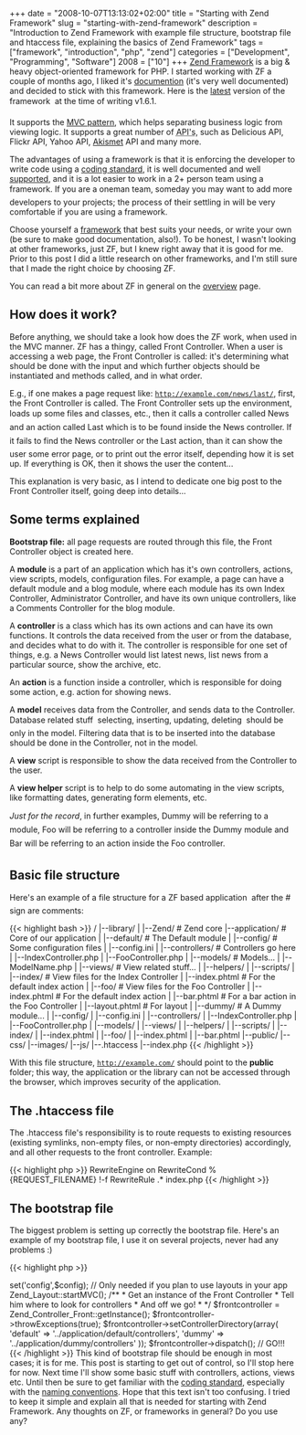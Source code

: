 +++
date = "2008-10-07T13:13:02+02:00"
title = "Starting with Zend Framework"
slug = "starting-with-zend-framework"
description = "Introduction to Zend Framework with example file structure, bootstrap file and htaccess file, explaining the basics of Zend Framework"
tags = ["framework", "introduction", "php", "zend"]
categories = ["Development", "Programming", "Software"]
2008 = ["10"]
+++
<a href="http://framework.zend.com" target="_blank">Zend Framework</a> is a big & heavy object-oriented framework for PHP. I started working with ZF a couple of months ago, I liked it's <a href="http://framework.zend.com/manual/en/" target="_blank">documention</a> (it's very well documented) and decided to stick with this framework. Here is the <a href="http://framework.zend.com/download/latest" target="_blank">latest</a> version of the framework &#151; at the time of writing v1.6.1.

It supports the <a href="http://en.wikipedia.org/wiki/Model-view-controller" target="_blank">MVC pattern</a>, which helps separating business logic from viewing logic. It supports a great number of <acronym title="Application Programming Interface">API's</acronym>, such as Delicious API, Flickr API, Yahoo API, <a href="http://akismet.com/" target="_blank">Akismet</a> API and many more.

The advantages of using a framework is that it is enforcing the developer to write code using a <a href="http://framework.zend.com/manual/en/coding-standard.html" target="_blank">coding standard</a>, it is well documented and well <a href="http://framework.zend.com/community/overview" target="_blank">supported</a>, and it is a lot easier to work in a 2+ person team using a framework. If you are a one&#151;man team, someday you may want to add more developers to your projects; the process of their settling in will be very comfortable if you are using a framework.

Choose yourself a <a href="http://en.wikipedia.org/wiki/Comparison_of_web_application_frameworks" target="_blank">framework</a> that best suits your needs, or write your own (be sure to make good documentation, also!). To be honest, I wasn't looking at other frameworks, just ZF, but I knew right away that it is good for me. Prior to this post I did a little research on other frameworks, and I'm still sure that I made the right choice by choosing ZF.

You can read a bit more about ZF in general on the <a href="http://framework.zend.com/manual/en/introduction.html" target="_blank">overview</a> page.

<h2>How does it work?</h2>

Before anything, we should take a look how does the ZF work, when used in the MVC manner. ZF has a thingy, called Front Controller. When a user is accessing a web page, the Front Controller is called: it's determining what should be done with the input and which further objects should be instantiated and methods called, and in what order.

E.g., if one makes a page request like: <code>http://example.com/news/last/</code>, first, the Front Controller is called. The Front Controller sets up the environment, loads up some files and classes, etc., then it calls a controller called &#147;News&#148; and an action called &#147;Last&#148; which is to be found inside the &#147;News&#148; controller. If it fails to find the &#147;News&#148; controller or the &#147;Last&#148; action, than it can show the user some error page, or to print out the error itself, depending how it is set up. If everything is OK, then it shows the user the content...

This explanation is very basic, as I intend to dedicate one big post to the Front Controller itself, going deep into details...

<h2>Some terms explained</h2>

<strong>Bootstrap file:</strong> all page requests are routed through this file, the Front Controller object is created here.

A <strong>module</strong> is a part of an application which has it's own controllers, actions, view scripts, models, configuration files. For example, a page can have a default module and a blog module, where each module has its own Index Controller, Administrator Controller, and have its own unique controllers, like a Comments Controller for the blog module.

A <strong>controller</strong> is a class which has its own actions and can have its own functions. It controls the data received from the user or from the database, and decides what to do with it. The controller is responsible for one set of things, e.g. a News Controller would list latest news, list news from a particular source, show the archive, etc.

An <strong>action</strong> is a function inside a controller, which is responsible for doing some action, e.g. action for showing news.

A <strong>model</strong> receives data from the Controller, and sends data to the Controller. Database related stuff &#151; selecting, inserting, updating, deleting &#151; should be only in the model. Filtering data that is to be inserted into the database should be done in the Controller, not in the model.

A <strong>view</strong> script is responsible to show the data received from the Controller to the user.

A <strong>view helper</strong> script is to help to do some automating in the view scripts, like formatting dates, generating form elements, etc.

<em>Just for the record</em>, in further examples, &#147;Dummy&#148; will be referring to a module, &#147;Foo&#148; will be referring to a controller inside the &#147;Dummy&#148; module and &#147;Bar&#148; will be referring to an action inside the &#147;Foo&#148; controller.

<h2>Basic file structure</h2>

Here's an example of a file structure for a ZF based application &#151; after the # sign are comments:

{{< highlight bash >}}
/
|--library/
|  |--Zend/ # Zend core
|--application/ # Core of our application
|   |--default/ # The Default module
|       |--config/ # Some configuration files
|          |--config.ini
|       |--controllers/ # Controllers go here
|          |--IndexController.php
|          |--FooController.php
|       |--models/ # Models...
|          |--ModelName.php
|       |--views/ # View related stuff...
|          |--helpers/
|          |--scripts/
|             |--index/ # View files for the Index Controller
|               |--index.phtml # For the default index action
|             |--foo/ # View files for the Foo Controller
|               |--index.phtml # For the default index action
|               |--bar.phtml # For a bar action in the Foo Controller
|             |--layout.phtml # For layout
|   |--dummy/ # A Dummy module...
|       |--config/
|          |--config.ini
|       |--controllers/
|          |--IndexController.php
|          |--FooController.php
|       |--models/
|       |--views/
|          |--helpers/
|          |--scripts/
|             |--index/
|               |--index.phtml
|             |--foo/
|               |--index.phtml
|               |--bar.phtml
|--public/
   |--css/
   |--images/
   |--js/
   |--.htaccess
   |--index.php
{{< /highlight >}}

With this file structure, <code>http://example.com/</code> should point to the <strong>public</strong> folder; this way, the application or the library can not be accessed through the browser, which improves security of the application.

<h2>The .htaccess file</h2>

The .htaccess file's responsibility is to route requests to existing resources (existing symlinks, non-empty files, or non-empty directories) accordingly, and all other requests to the front controller. Example:

{{< highlight php >}}
RewriteEngine on
RewriteCond %{REQUEST_FILENAME} !-f
RewriteRule .* index.php
{{< /highlight >}}

<h2>The bootstrap file</h2>

The biggest problem is setting up correctly the bootstrap file. Here's an example of my bootstrap file, I use it on several projects, never had any problems :)

{{< highlight php >}}
<?php
/**
* This is a general bootstrap file, change it to fit your needs
* Pay attention to the paths
*
*/
error_reporting(E_ALL|E_STRICT);
ini_set('display_errors',1); // set this to 0 on live version

// This is my timezone, change it to yours
// See timezones here: http://www.php.net/timezones
date_default_timezone_set("Europe/Belgrade");

/**
* We need to set some include paths
* To the library
* And to the models
* And add it to the current include path
*
*/
set_include_path('.' . PATH_SEPARATOR . '../library' .
					   PATH_SEPARATOR . '../application/default/models' .
                       PATH_SEPARATOR . '../application/dummy/models' .
					   PATH_SEPARATOR . get_include_path());

include("Zend/Loader.php");

/**
* This little fella loads up a class when needed
* So we don't need to bother with including class files
*
*/
Zend_Loader::registerAutoload();

/**
* This config part is needed only when you
* store stuff for db connections in a .ini file
* I do it this way all the time, so it's a part of my general bootstrap
*
*/
$config = new Zend_Config_Ini('../application/default/config/db_config.ini', 'offline');
$registry = Zend_Registry::getInstance();
$registry->set('config',$config);

// Only needed if you plan to use layouts in your app
Zend_Layout::startMVC();

/**
* Get an instance of the Front Controller
* Tell him where to look for controllers
* And off we go!
*
*/
$frontcontroller = Zend_Controller_Front::getInstance();
$frontcontroller->throwExceptions(true);
$frontcontroller->setControllerDirectory(array(
        'default'   =>  '../application/default/controllers',
        'dummy'       =>  '../application/dummy/controllers'
        ));
$frontcontroller->dispatch(); // GO!!!
{{< /highlight >}}

This kind of bootstrap file should be enough in most cases; it is for me.

This post is starting to get out of control, so I'll stop here for now. Next time I'll show some basic stuff with controllers, actions, views etc. Until then be sure to get familiar with the <a href="http://framework.zend.com/manual/en/coding-standard.html" target="_blank">coding standard</a>, especially with the <a href="http://framework.zend.com/manual/en/coding-standard.naming-conventions.html">naming conventions</a>.

Hope that this text isn't too confusing. I tried to keep it simple and explain all that is needed for starting with Zend Framework.

Any thoughts on ZF, or frameworks in general? Do you use any?
